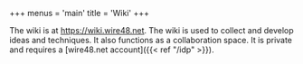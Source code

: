 +++
menus = 'main'
title = 'Wiki'
+++

The wiki is at https://wiki.wire48.net. The wiki is used to collect and
develop ideas and techniques. It also functions as a collaboration space. It is
private and requires a [wire48.net account]({{< ref "/idp" >}}).
